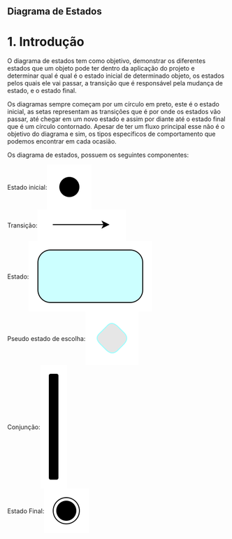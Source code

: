 ## Diagrama de Estados

# 1. Introdução

O diagrama de estados tem como objetivo, demonstrar os diferentes estados que um objeto pode ter dentro da aplicação do projeto e determinar qual é qual é o estado inicial de determinado objeto, os estados pelos quais ele vai passar, a transição que é responsável pela mudança de estado, e o estado final.

Os diagramas sempre começam por um círculo em preto, este é o estado inicial, as setas representam as transições que é por onde os estados vão passar, até chegar em um novo estado e assim por diante até o estado final que é um círculo contornado. Apesar de ter um fluxo principal esse não é o objetivo do diagrama e sim, os tipos específicos de comportamento que podemos encontrar em cada ocasião.

Os diagrama de estados, possuem os seguintes componentes:

<div style="display: flex;align-items: center;">
Estado inicial:
<img src="../assets/modelagem/diagramaDeEstados/inicio.svg">
</div>

<div style="display: flex;align-items: center;">
Transição:
<img src="../assets/modelagem/diagramaDeEstados/transicao.svg">
</div>

<div style="display: flex;align-items: center;">
Estado:
<img src="../assets/modelagem/diagramaDeEstados/estado.svg">
</div>

<div style="display: flex;align-items: center;">
Pseudo estado de escolha:
<img src="../assets/modelagem/diagramaDeEstados/pseudo_escolha.svg">
</div>

<div style="display: flex;align-items: center;">
Conjunção:
<img src="../assets/modelagem/diagramaDeEstados/conjuncao.svg">
</div>

<div style="display: flex;align-items: center;">
Estado Final:
<img src="../assets/modelagem/diagramaDeEstados/estado_final.svg">
</div>